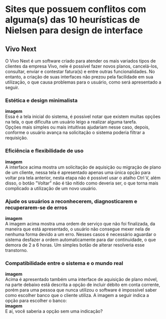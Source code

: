 # Sites que possuem conflitos com alguma(s) das 10 heurísticas de Nielsen para design de interface

## Vivo Next

O Vivo Next é um software criado para atender os mais variados tipos de clientes da empresa Vivo, nele é possível fazer novos planos, cancelá-los, consultar, enviar e contestar fatura(s) e entre outras funcionalidades.
No entanto, a criação de suas interfaces não prezou pela facilidade em sua utilização, o que causa problemas para o usuário, como será apresentado a seguir.

### Estética e design minimalista  
**imagem**  
Essa é a tela inicial do sistema, é possível notar que existem muitas opções na tela, o que dificulta um usuário leigo a realizar alguma tarefa.  
Opções mais simples ou mais intuitivas ajudariam nesse caso, depois, conforme o usuário avança na solicitação o sistema poderia filtrar a requisição.  

### Eficiência e flexibilidade de uso  
**imagem**  
A interface acima mostra um solicitação de aquisição ou migração de plano de um cliente, nessa tela é apresentado apenas uma única opção para voltar pra tela anterior,
nesta etapa não é possível usar o atalho Ctrl V, além disso, o botão "Voltar" não é tão nítido como deveria ser, o que torna mais complicado a utilização de um novo usuário.

### Ajude os usuários a reconhecerem, diagnosticarem e recuperarem-se de erros  
**imagem**  
A imagem acima mostra uma ordem de serviço que não foi finalizada, da maneira que está apresentado, o usuário não consegue mexer nela de nenhuma forma devido a um erro.
Nesses casos é necessário aguardar o sistema desfazer a ordem automaticamente para dar continuidade, o que demora de 2 a 6 horas. Um simples botão de alterar resolveria esse transtorno.  

### Compatibilidade entre o sistema e o mundo real  
**imagem**  
Acima é apresentado também uma interface de aquisição de plano móvel, na parte debaixo está descrita a opção de incluir débito em conta corrente, 
porém para uma pessoa que nunca utilizou o software é impossível saber como escolher banco que o cliente utiliza. A imagem a seguir indica a opção para escolher o banco:  
**imagem**  
E aí, você saberia a opção sem uma indicação?

##
